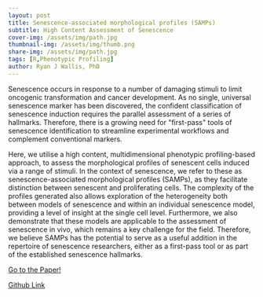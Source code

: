 ```yaml
---
layout: post
title: Senescence-associated morphological profiles (SAMPs)
subtitle: High Content Assessment of Senescence
cover-img: /assets/img/path.jpg
thumbnail-img: /assets/img/thumb.png
share-img: /assets/img/path.jpg
tags: [R,Phenotypic Profiling]
author: Ryan J Wallis, PhD
---
```


<p>Senescence occurs in response to a number of damaging stimuli to limit oncogenic transformation and cancer development. As no single, universal senescence marker has been discovered, the confident classification of senescence induction requires the parallel assessment of a series of hallmarks. Therefore, there is a growing need for "first-pass" tools of senescence identification to streamline experimental workflows and complement conventional markers. 
  
<p>Here, we utilise a high content, multidimensional phenotypic profiling-based approach, to assess the morphological profiles of senescent cells induced via a range of stimuli. In the context of senescence, we refer to these as senescence-associated morphological profiles (SAMPs), as they facilitate distinction between senescent and proliferating cells. The complexity of the profiles generated also allows exploration of the heterogeneity both between models of senescence and within an individual senescence model, providing a level of insight at the single cell level. Furthermore, we also demonstrate that these models are applicable to the assessment of senescence in vivo, which remains a key challenge for the field. Therefore, we believe SAMPs has the potential to serve as a useful addition in the repertoire of senescence researchers, either as a first-pass tool or as part of the established senescence hallmarks.


<p><a href="https://pubmed.ncbi.nlm.nih.gov/35580013/">Go to the Paper!</a>

<p><a href="https://pubmed.ncbi.nlm.nih.gov/35580013/">Github Link</a>
